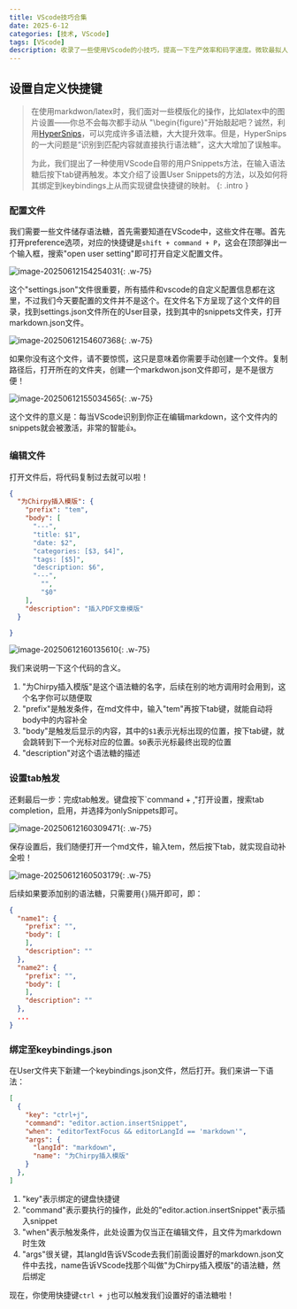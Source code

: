 ```yaml
---
title: VScode技巧合集
date: 2025-6-12
categories: [技术, VScode]
tags: [VScode]
description: 收录了一些使用VScode的小技巧，提高一下生产效率和码字速度。微软最拟人的一件事就是搞出来了VScode！
---
```


## 设置自定义快捷键
> 在使用markdwon/latex时，我们面对一些模版化的操作，比如latex中的图片设置——你总不会每次都手动从
> "\begin{figure}"开始敲起吧？诚然，利用[HyperSnips](https://marketplace.visualstudio.com/items?itemName=OrangeX4.hsnips)，可以完成许多语法糖，大大提升效率。但是，HyperSnips的一大问题是“识别到匹配内容就直接执行语法糖”，这大大增加了误触率。
> 
> 为此，我们提出了一种使用VScode自带的用户Snippets方法，在输入语法糖后按下tab键再触发。本文介绍了设置User Snippets的方法，以及如何将其绑定到keybindings上从而实现键盘快捷键的映射。
{: .intro }

### 配置文件
我们需要一些文件储存语法糖，首先需要知道在VScode中，这些文件在哪。首先打开preference选项，对应的快捷键是`shift + command + P`，这会在顶部弹出一个输入框，搜索"open user setting"即可打开自定义配置文件。

![image-20250612154254031](https://raw.githubusercontent.com/zcyisiee/blog-images/main/chirpy使用记录/image-20250612154254031.png){: .w-75}

这个"settings.json"文件很重要，所有插件和vscode的自定义配置信息都在这里，不过我们今天要配置的文件并不是这个。在文件名下方呈现了这个文件的目录，找到settings.json文件所在的User目录，找到其中的snippets文件夹，打开markdown.json文件。

![image-20250612154607368](https://raw.githubusercontent.com/zcyisiee/blog-images/main/chirpy使用记录/image-20250612154607368.png){: .w-75}

如果你没有这个文件，请不要惊慌，这只是意味着你需要手动创建一个文件。复制路径后，打开所在的文件夹，创建一个markdwon.json文件即可，是不是很方便！

![image-20250612155034565](https://raw.githubusercontent.com/zcyisiee/blog-images/main/chirpy使用记录/image-20250612155034565.png){: .w-75}

这个文件的意义是：每当VScode识别到你正在编辑markdown，这个文件内的snippets就会被激活，非常的智能👍。

### 编辑文件

打开文件后，将代码复制过去就可以啦！

```json
{
  "为Chirpy插入模版": {
    "prefix": "tem",
    "body": [
      "---",
      "title: $1",
      "date: $2",
      "categories: [$3, $4]",
      "tags: [$5]",
      "description: $6",
      "---",
	    "",
	    "$0"
    ],
    "description": "插入PDF文章模版"
  }

}
```

![image-20250612160135610](https://raw.githubusercontent.com/zcyisiee/blog-images/main/chirpy使用记录/image-20250612160135610.png){: .w-75}

我们来说明一下这个代码的含义。

1. "为Chirpy插入模版"是这个语法糖的名字，后续在别的地方调用时会用到，这个名字你可以随便取
2. "prefix"是触发条件，在md文件中，输入"tem"再按下tab键，就能自动将body中的内容补全
3. "body"是触发后显示的内容，其中的`$1`表示光标出现的位置，按下tab键，就会跳转到下一个光标对应的位置。`$0`表示光标最终出现的位置
4. "description"对这个语法糖的描述

### 设置tab触发

还剩最后一步：完成tab触发。键盘按下`command + ,"打开设置，搜索tab completion，启用，并选择为onlySnippets即可。

![image-20250612160309471](https://raw.githubusercontent.com/zcyisiee/blog-images/main/chirpy使用记录/image-20250612160309471.png){: .w-75}

保存设置后，我们随便打开一个md文件，输入tem，然后按下tab，就实现自动补全啦！

![image-20250612160503179](https://raw.githubusercontent.com/zcyisiee/blog-images/main/chirpy使用记录/image-20250612160503179.png){: .w-75}

后续如果要添加别的语法糖，只需要用`{}`隔开即可，即：

```json
{
  "name1": {
    "prefix": "",
    "body": [
    ],
    "description": ""
  },
  "name2": {
    "prefix": "",
    "body": [
    ],
    "description": ""
  },
  ...
}
```



### 绑定至keybindings.json

在User文件夹下新建一个keybindings.json文件，然后打开。我们来讲一下语法：

```json
[
  {
    "key": "ctrl+j",
    "command": "editor.action.insertSnippet",
    "when": "editorTextFocus && editorLangId == 'markdown'",
    "args": {
      "langId": "markdown",
      "name": "为Chirpy插入模版"
    }
  },
]
```

1. "key"表示绑定的键盘快捷键
2. "command"表示要执行的操作，此处的"editor.action.insertSnippet"表示插入snippet
3. "when"表示触发条件，此处设置为仅当正在编辑文件，且文件为markdown时生效
4. "args"很关键，其langId告诉VScode去我们前面设置好的markdown.json文件中去找，name告诉VScode找那个叫做"为Chirpy插入模版"的语法糖，然后绑定

现在，你使用快捷键`ctrl + j`也可以触发我们设置好的语法糖啦！
